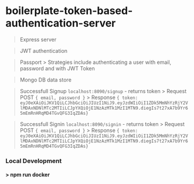 # boilerplate-token-based-authentication-server

> Express server 

> JWT authentication 

> Passport 
    > Strategies include authenticating a user with email, password and with JWT Token

> Mongo DB data store 

> Successfull Signup `localhost:8090/signup` - returns token
    > Request POST `{ email, password }`
    > Response `{ token:  eyJ0eXAiOiJKV1QiLCJhbGciOiJIUzI1NiJ9.eyJzdWIiOiI1ZDk5MmNhYzRjY2VlMDAxNDNlMTc2MTIiLCJpYXQiOjE1NzAzMTk1MzI1MTN9.diegIs7t27xA7b9Yr65mEmRnHRqMD4TGvQFG3IqZDAs}`

> Successfull Signin `localhost:8090/signin` - returns token
    > Request POST `{ email, password }`
    > Response `{ token:  eyJ0eXAiOiJKV1QiLCJhbGciOiJIUzI1NiJ9.eyJzdWIiOiI1ZDk5MmNhYzRjY2VlMDAxNDNlMTc2MTIiLCJpYXQiOjE1NzAzMTk1MzI1MTN9.diegIs7t27xA7b9Yr65mEmRnHRqMD4TGvQFG3IqZDAs}`

### Local Development
#### > npm run docker